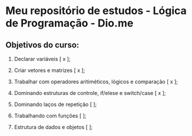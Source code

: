 # Meu repositório de estudos - Lógica de Programação - Dio.me

## Objetivos do curso:

1. Declarar variáveis [ x ];

2. Criar vetores e matrizes [ x ];

3. Trabalhar com operadores aritiméticos, lógicos e comparação [ x ];

4. Dominando estruturas de controle, if/elese e switch/case [ x ];

5. Dominando laços de repetição [ ];

6. Trabalhando com funções [ ];

7. Estrutura de dados e objetos [ ];

